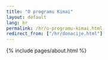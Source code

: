 ```yaml
---
title: "O programu Kimai"
layout: default
lang: hr
permalink: /hr/o-programu-kimai.html
redirect_from: ["/hr/donacije.html"]
---
```


{% include pages/about.html %}
